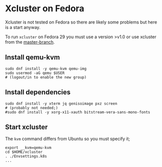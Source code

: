# Xcluster on Fedora

Xcluster is not tested on Fedora so there are likely some problems but
here is a start anyway.

To run `xcluster` on Fedora 29 you must use a version >v1.0 or use
xcluster from the
[master-branch](misc.md#use-the-master-branch-with-a-binary-release).

## Install qemu-kvm

```
sudo dnf install -y qemu-kvm qemu-img
sudo usermod -aG qemu $USER
# (logout/in to enable the new group)
```

## Install dependencies

```
sudo dnf install -y xterm jq genisoimage pxz screen
# (probably not needed;)
#sudo dnf install -y xorg-x11-xauth bitstream-vera-sans-mono-fonts
```

## Start xcluster

The `kvm` command differs from Ubuntu so you must specify it;

```
export __kvm=qemu-kvm
cd $HOME/xcluster
. ./Envsettings.k8s
...
```

